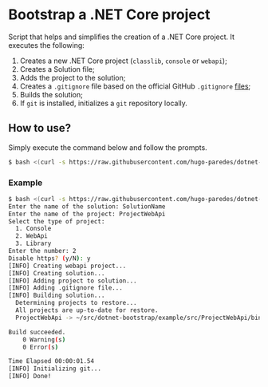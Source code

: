 # Bootstrap a .NET Core project

Script that helps and simplifies the creation of a .NET Core project. It executes the following:

1. Creates a new .NET Core project (`classlib`, `console` or `webapi`);
2. Creates a Solution file;
3. Adds the project to the solution;
4. Creates a `.gitignore` file based on the official GitHub `.gitignore` [files](https://github.com/github/gitignore/blob/main/VisualStudio.gitignore);
5. Builds the solution;
6. If `git` is installed, initializes a `git` repository locally.

## How to use?

Simply execute the command below and follow the prompts.

```bash
$ bash <(curl -s https://raw.githubusercontent.com/hugo-paredes/dotnet-bootstrap/main/bootstrap.sh)
```

### Example

```bash
$ bash <(curl -s https://raw.githubusercontent.com/hugo-paredes/dotnet-bootstrap/main/bootstrap.sh)
Enter the name of the solution: SolutionName
Enter the name of the project: ProjectWebApi
Select the type of project:
  1. Console
  2. WebApi
  3. Library
Enter the number: 2
Disable https? (y/N): y
[INFO] Creating webapi project...
[INFO] Creating solution...
[INFO] Adding project to solution...
[INFO] Adding .gitignore file...
[INFO] Building solution...
  Determining projects to restore...
  All projects are up-to-date for restore.
  ProjectWebApi -> ~/src/dotnet-bootstrap/example/src/ProjectWebApi/bin/Debug/net6.0/ProjectWebApi.dll

Build succeeded.
    0 Warning(s)
    0 Error(s)

Time Elapsed 00:00:01.54
[INFO] Initializing git...
[INFO] Done!
```
